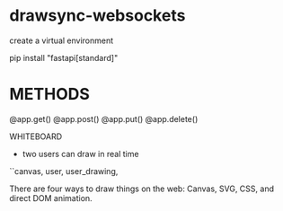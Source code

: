 # drawsync-websockets

create a virtual environment

pip install "fastapi[standard]"


# METHODS
@app.get()
@app.post()
@app.put()
@app.delete()


WHITEBOARD
- two users can draw in real time

``canvas, user, user_drawing, 

There are four ways to draw things on the web: Canvas, SVG, CSS, and direct DOM animation.
